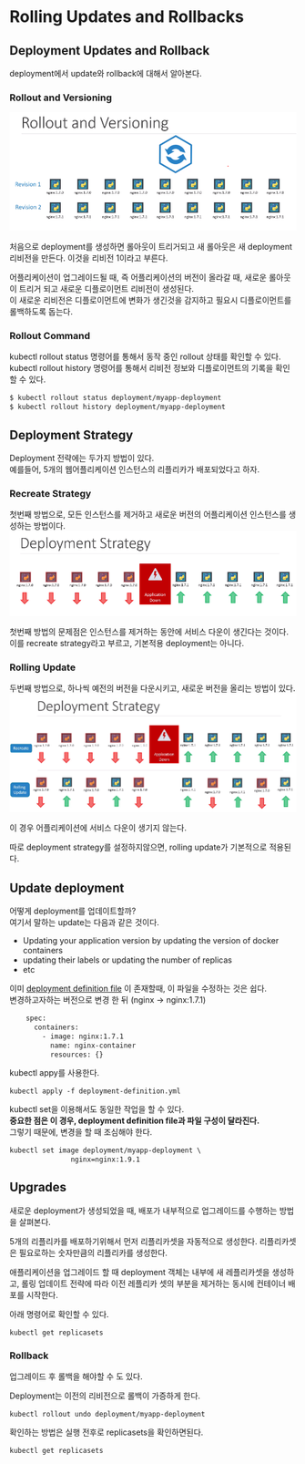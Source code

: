 # Rolling Updates and Rollbacks
## Deployment Updates and Rollback
deployment에서 update와 rollback에 대해서 알아본다.

### Rollout and Versioning
![rollout](../contents/rollout.PNG)


처음으로 deployment를 생성하면 롤아웃이 트리거되고 새 롤아웃은 새 deployment 리비전을 만든다. 이것을 리비전 1이라고 부른다.

어플리케이션이 업그레이드될 때, 즉 어플리케이션의 버전이 올라갈 때, 새로운 롤아웃이 트리거 되고 새로운 디플로이먼트 리비전이 생성된다.  
이 새로운 리비전은 디플로이먼트에 변화가 생긴것을 감지하고 필요시 디플로이먼트를 롤백하도록 돕는다.

### Rollout Command
kubectl rollout status 명령어를 통해서 동작 중인 rollout 상태를 확인할 수 있다.  
kubectl rollout history 명령어를 통해서 리비전 정보와 디플로이먼트의 기록을 확인할 수 있다.
```
$ kubectl rollout status deployment/myapp-deployment
$ kubectl rollout history deployment/myapp-deployment
```

## Deployment Strategy
Deployment 전략에는 두가지 방법이 있다.  
예를들어, 5개의 웹어플리케이션 인스턴스의 리플리카가 배포되었다고 하자.

### Recreate Strategy
첫번째 방법으로, 모든 인스턴스를 제거하고 새로운 버전의 어플리케이션 인스턴스를 생성하는 방법이다.
![deploytmentStrategy1](../contents/deploytmentStrategy1.PNG)

첫번째 방법의 문제점은 인스턴스를 제거하는 동안에 서비스 다운이 생긴다는 것이다.  
이를 recreate strategy라고 부르고, 기본적용 deployment는 아니다.

### Rolling Update
두번째 방법으로, 하나씩 예전의 버전을 다운시키고, 새로운 버전을 올리는 방법이 있다.
![deploytmentStrategy1](../contents/deploytmentStrategy2.PNG)
  
이 경우 어플리케이션에 서비스 다운이 생기지 않는다.

따로 deployment strategy를 설정하지않으면, rolling update가 기본적으로 적용된다.

## Update deployment
어떻게 deployment를 업데이트할까?  
여기서 말하는 update는 다음과 같은 것이다.
* Updating your application version by updating the version of docker containers
* updating their labels or updating the number of replicas
* etc

이미 [deployment definition file](../demo/application_lifecycle_management/deployment-definition.yml) 이 존재할때, 이 파일을 수정하는 것은 쉽다.  
변경하고자하는 버전으로 변경  한 뒤 (nginx -> nginx:1.7.1)
```
    spec:
      containers:
        - image: nginx:1.7.1
          name: nginx-container
          resources: {}
```
kubectl appy를 사용한다.
```
kubectl apply -f deployment-definition.yml

```
kubectl set을 이용해서도 동일한 작업을 할 수 있다.  
**중요한 점은 이 경우, deployment definition file과 파일 구성이 달라진다.**  
그렇기 때문에, 변경을 할 때 조심해야 한다.
```
kubectl set image deployment/myapp-deployment \
               nginx=nginx:1.9.1
```

## Upgrades
새로운 deployment가 생성되었을 때, 배포가 내부적으로 업그레이드를 수행하는 방법을 살펴본다.

5개의 리플리카를 배포하기위해서 먼저 리플리카셋을 자동적으로 생성한다.
리플리카셋은 필요로하는 숫자만큼의 리플리카를 생성한다.

애플리케이션을 업그레이드 할 때 deployment 객체는 내부에 새 레플리카셋을 생성하고, 롤링 업데이트 전략에 따라 이전 레플리카 셋의 부분을 제거하는 동시에 컨테이너 배포를 시작한다.

아래 명령어로 확인할 수 있다.
```
kubectl get replicasets
```
### Rollback
업그레이드 후 롤백을 해야할 수 도 있다.

Deployment는 이전의 리비전으로 롤백이 가증하게 한다.
```
kubectl rollout undo deployment/myapp-deployment
```

확인하는 방법은 실행 전후로 replicasets을 확인하면된다.
```
kubectl get replicasets
```


